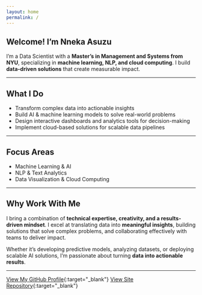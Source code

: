 ```yaml
---
layout: home
permalink: /
---
```



## Welcome! I’m Nneka Asuzu

I’m a Data Scientist with a **Master’s in Management and Systems from NYU**, specializing in **machine learning, NLP, and cloud computing**. I build **data-driven solutions** that create measurable impact.

---

## What I Do
- Transform complex data into actionable insights 
- Build AI & machine learning models to solve real-world problems 
- Design interactive dashboards and analytics tools for decision-making 
- Implement cloud-based solutions for scalable data pipelines

---

## Focus Areas
- Machine Learning & AI 
- NLP & Text Analytics 
- Data Visualization & Cloud Computing 

---

## Why Work With Me
I bring a combination of **technical expertise, creativity, and a results-driven mindset**. I excel at translating data into **meaningful insights**, building solutions that solve complex problems, and collaborating effectively with teams to deliver impact. 

Whether it’s developing predictive models, analyzing datasets, or deploying scalable AI solutions, I’m passionate about turning **data into actionable results**.

---

 [View My GitHub Profile](https://github.com/NnekaAsuzu){:target="_blank"} 
 [View Site Repository](https://github.com/NnekaAsuzu/nnekaasuzu.github.io){:target="_blank"}